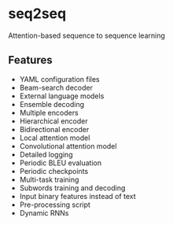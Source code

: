# seq2seq
Attention-based sequence to sequence learning

## Features

* YAML configuration files
* Beam-search decoder
* External language models
* Ensemble decoding
* Multiple encoders
* Hierarchical encoder
* Bidirectional encoder
* Local attention model
* Convolutional attention model
* Detailed logging
* Periodic BLEU evaluation
* Periodic checkpoints
* Multi-task training
* Subwords training and decoding
* Input binary features instead of text
* Pre-processing script
* Dynamic RNNs
